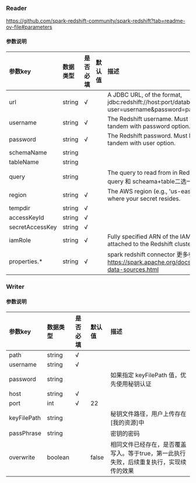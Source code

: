 
### Reader
https://github.com/spark-redshift-community/spark-redshift?tab=readme-ov-file#parameters

#### 参数说明
| 参数key         | 数据类型  | 是否必填  | 默认值    |描述        |
| :-----          | :-----   | :-----   | :------  | :------     |
| url             | string   | √        |          | A JDBC URL, of the format, jdbc:redshift://host:port/database?user=username&password=password  |
| username        | string   | √        |          | The Redshift username. Must be used in tandem with password option.            |
| password        | string   | √         |          | The Redshift password. Must be used in tandem with user option.            |
| schemaName      | string   |         |          |            |
| tableName       | string   |         |          |            |
| query           | string   |          |          | The query to read from in Redshift， query 和 scheama+table二选一          |
| region          | string   | √        |          | The AWS region (e.g., 'us-east-1') where your secret resides.           |
| tempdir         | string   | √        |          |            |
| accessKeyId     | string   | √        |          |            |
| secretAccessKey     | string   | √        |          |            |
| iamRole     | string   | √        |          | Fully specified ARN of the IAM Role attached to the Redshift cluster,         |
| properties.*     | string   | √        |          |spark redshift connector 更多参数：https://spark.apache.org/docs/latest/sql-data-sources.html |


### Writer

#### 参数说明

| 参数key            | 数据类型  | 是否必填  | 默认值    |描述                                  |
| :-----            | :-----   | :-----   | :------  | :------                             |
| path              | string   | √        |          |            |
| username          | string   | √        |          |            |
| password          | string   |          |          |如果指定 keyFilePath 值，优先使用秘钥认证          |
| host              | string   | √        |          |            |
| port              | int      | √        | 22       |            |
| keyFilePath       | string   |          |          |秘钥文件路径，用户上传存在[我的资源]中          |
| passPhrase        | string   |          |          |密钥的密码         |
| overwrite         | boolean  |          | false    |相同文件已经存在，是否覆盖写入。等于true，第一此执行失败，后续重复执行，实现续传的效果|

